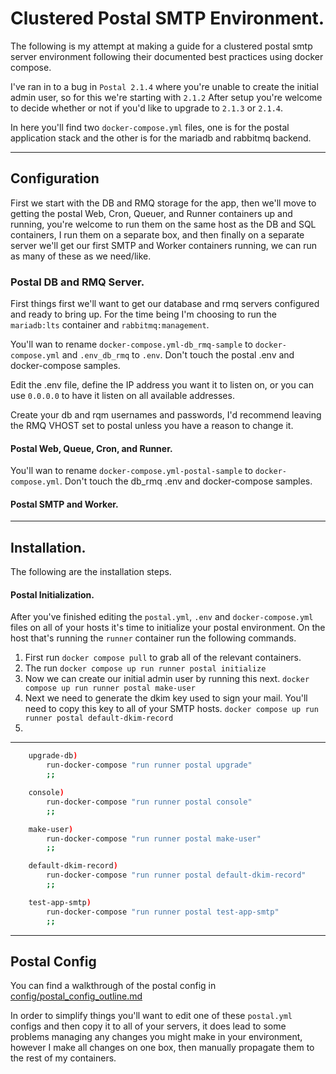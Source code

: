 # Clustered Postal SMTP Environment.

The following is my attempt at making a guide for a clustered postal smtp server environment following their documented best practices using docker compose.

I've ran in to a bug in `Postal 2.1.4` where you're unable to create the initial admin user, so for this we're starting with `2.1.2` After setup you're welcome to decide whether or not if you'd like to upgrade to `2.1.3` or `2.1.4`.

In here you'll find two `docker-compose.yml` files, one is for the postal application stack and the other is for the mariadb and rabbitmq backend. 

----

## Configuration

First we start with the DB and RMQ storage for the app, then we'll move to getting the postal Web, Cron, Queuer, and Runner containers up and running, you're welcome to run them on the same host as the DB and SQL containers, I run them on a separate box, and then finally on a separate server we'll get our first SMTP and Worker containers running, we can run as many of these as we need/like.

### Postal DB and RMQ Server.

First things first we'll want to get our database and rmq servers configured and ready to bring up. For the time being I'm choosing to run the `mariadb:lts` container and `rabbitmq:management`. 

You'll wan to rename `docker-compose.yml-db_rmq-sample` to `docker-compose.yml` and `.env_db_rmq` to `.env`. Don't touch the postal .env and docker-compose samples.

Edit the .env file, define the IP address you want it to listen on, or you can use `0.0.0.0` to have it listen on all available addresses.

Create your db and rqm usernames and passwords, I'd recommend leaving the RMQ VHOST set to postal unless you have a reason to change it.

#### Postal Web, Queue, Cron, and Runner.

You'll wan to rename `docker-compose.yml-postal-sample` to `docker-compose.yml`. Don't touch the db_rmq .env and docker-compose samples.

#### Postal SMTP and Worker.

----

## Installation.

The following are the installation steps.

#### Postal Initialization.

After you've finished editing the `postal.yml`, `.env` and `docker-compose.yml` files on all of your hosts it's time to initialize your postal environment. On the host that's running the `runner` container run the following commands.

1. First run `docker compose pull` to grab all of the relevant containers.
2. The run `docker compose up run runner postal initialize`
3. Now we can create our initial admin user by running this next. `docker compose up run runner postal make-user`
4. Next we need to generate the dkim key used to sign your mail. You'll need to copy this key to all of your SMTP hosts. `docker compose up run runner postal default-dkim-record`
5. 

----

```bash
    upgrade-db)
        run-docker-compose "run runner postal upgrade"
        ;;

    console)
        run-docker-compose "run runner postal console"
        ;;

    make-user)
        run-docker-compose "run runner postal make-user"
        ;;

    default-dkim-record)
        run-docker-compose "run runner postal default-dkim-record"
        ;;

    test-app-smtp)
        run-docker-compose "run runner postal test-app-smtp"
        ;;
```


----

## Postal Config

You can find a walkthrough of the postal config in [config/postal_config_outline.md](config/postal_config_outline.md)

In order to simplify things you'll want to edit one of these `postal.yml` configs and then copy it to all of your servers, it does lead to some problems managing any changes you might make in your environment, however I make all changes on one box, then manually propagate them to the rest of my containers.